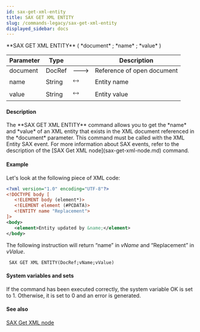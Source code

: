 ```yaml
---
id: sax-get-xml-entity
title: SAX GET XML ENTITY
slug: /commands-legacy/sax-get-xml-entity
displayed_sidebar: docs
---
```


<!--REF #_command_.SAX GET XML ENTITY.Syntax-->**SAX GET XML ENTITY** ( *document* ; *name* ; *value* )<!-- END REF-->
<!--REF #_command_.SAX GET XML ENTITY.Params-->
| Parameter | Type |  | Description |
| --- | --- | --- | --- |
| document | DocRef | &#x1F852; | Reference of open document |
| name | String | &#x1F858; | Entity name |
| value | String | &#x1F858; | Entity value |

<!-- END REF-->

#### Description 

<!--REF #_command_.SAX GET XML ENTITY.Summary-->The **SAX GET XML ENTITY** command allows you to get the *name* and *value* of an XML entity that exists in the XML document referenced in the *document* parameter.<!-- END REF--> This command must be called with the XML Entity SAX event. For more information about SAX events, refer to the description of the [SAX Get XML node](sax-get-xml-node.md) command. 

#### Example 

Let's look at the following piece of XML code:

```XML
<?xml version="1.0" encoding="UTF-8"?>
<!DOCTYPE body [
   <!ELEMENT body (element*)>
   <!ELEMENT element (#PCDATA)>
   <!ENTITY name "Replacement">
]>
<body>
   <element>Entity updated by &name;</element>
</body>
```

The following instruction will return “name” in *vName* and “Replacement” in *vValue*. 

```4d
 SAX GET XML ENTITY(DocRef;vName;vValue)
```

#### System variables and sets 

If the command has been executed correctly, the system variable OK is set to 1\. Otherwise, it is set to 0 and an error is generated. 

#### See also 

[SAX Get XML node](sax-get-xml-node.md)  
